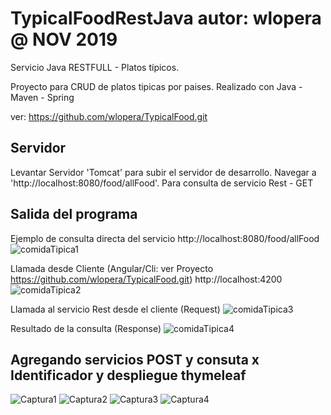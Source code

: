 # TypicalFoodRestJava    autor: wlopera      @ NOV 2019
Servicio Java RESTFULL - Platos típicos.

Proyecto para CRUD de  platos tipicas por paises. Realizado con Java - Maven - Spring 

ver: https://github.com/wlopera/TypicalFood.git

## Servidor

Levantar Servidor 'Tomcat' para subir el servidor de desarrollo. Navegar a  'http://localhost:8080/food/allFood'. 
Para consulta de servicio Rest - GET

## Salida del programa
Ejemplo de consulta directa del servicio http://localhost:8080/food/allFood
![comidaTipica1](https://user-images.githubusercontent.com/7141537/69003078-bbc63800-08c9-11ea-862e-1754005ee3ac.PNG)

Llamada desde Cliente (Angular/Cli: ver Proyecto https://github.com/wlopera/TypicalFood.git)
http://localhost:4200
![comidaTipica2](https://user-images.githubusercontent.com/7141537/69003079-bbc63800-08c9-11ea-8e66-df65bff1478e.PNG)

Llamada al servicio Rest desde el cliente (Request)
![comidaTipica3](https://user-images.githubusercontent.com/7141537/69003080-bc5ece80-08c9-11ea-8235-eec422b7b063.PNG)

Resultado de la consulta (Response)
![comidaTipica4](https://user-images.githubusercontent.com/7141537/69003077-bbc63800-08c9-11ea-8c89-3380067566d4.PNG)

## Agregando servicios POST y consuta x Identificador y despliegue thymeleaf
![Captura1](https://user-images.githubusercontent.com/7141537/93132754-cf822c80-f69b-11ea-91e2-9bc5d9a302f2.PNG)
![Captura2](https://user-images.githubusercontent.com/7141537/93132757-d01ac300-f69b-11ea-8435-6c61308dcb67.PNG)
![Captura3](https://user-images.githubusercontent.com/7141537/93132759-d14bf000-f69b-11ea-810c-d7b6a0935c29.PNG)
![Captura4](https://user-images.githubusercontent.com/7141537/93132760-d14bf000-f69b-11ea-827f-4d8f0e1e43f8.PNG)
